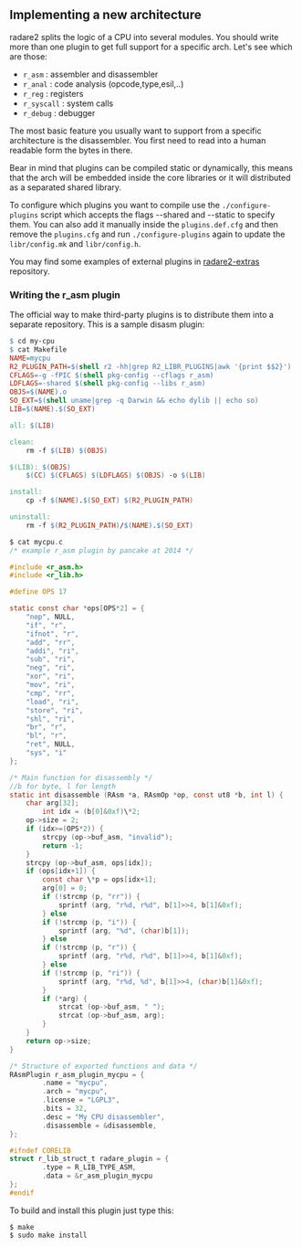 ## Implementing a new architecture

radare2 splits the logic of a CPU into several modules. You should write more than one plugin to get full support for a specific arch. Let's see which are those:

* `r_asm` : assembler and disassembler
* `r_anal` : code analysis (opcode,type,esil,..)
* `r_reg` : registers
* `r_syscall` : system calls
* `r_debug` : debugger

The most basic feature you usually want to support from a specific architecture is the disassembler. You first need to read into a human readable form the bytes in there.

Bear in mind that plugins can be compiled static or dynamically, this means that the arch will be embedded inside the core libraries or it will distributed as a separated shared library.

To configure which plugins you want to compile use the `./configure-plugins` script which accepts the flags --shared and --static to specify them. You can also add it manually inside the `plugins.def.cfg` and then remove the `plugins.cfg` and run `./configure-plugins` again to update the `libr/config.mk` and `libr/config.h`.

You may find some examples of external plugins in [radare2-extras](https://github.com/radareorg/radare2-extras) repository.

### Writing the r_asm plugin

The official way to make third-party plugins is to distribute them into a separate repository. This is a sample disasm plugin:

```Makefile
$ cd my-cpu
$ cat Makefile
NAME=mycpu
R2_PLUGIN_PATH=$(shell r2 -hh|grep R2_LIBR_PLUGINS|awk '{print $$2}')
CFLAGS=-g -fPIC $(shell pkg-config --cflags r_asm)
LDFLAGS=-shared $(shell pkg-config --libs r_asm)
OBJS=$(NAME).o
SO_EXT=$(shell uname|grep -q Darwin && echo dylib || echo so)
LIB=$(NAME).$(SO_EXT)

all: $(LIB)

clean:
	rm -f $(LIB) $(OBJS)

$(LIB): $(OBJS)
	$(CC) $(CFLAGS) $(LDFLAGS) $(OBJS) -o $(LIB)

install:
	cp -f $(NAME).$(SO_EXT) $(R2_PLUGIN_PATH)

uninstall:
	rm -f $(R2_PLUGIN_PATH)/$(NAME).$(SO_EXT)
```

```c
$ cat mycpu.c
/* example r_asm plugin by pancake at 2014 */

#include <r_asm.h>
#include <r_lib.h>

#define OPS 17

static const char *ops[OPS*2] = {
	"nop", NULL,
	"if", "r",
	"ifnot", "r",
	"add", "rr",
	"addi", "ri",
	"sub", "ri",
	"neg", "ri",
	"xor", "ri",
	"mov", "ri",
	"cmp", "rr",
	"load", "ri",
	"store", "ri",
	"shl", "ri",
	"br", "r",
	"bl", "r",
	"ret", NULL,
	"sys", "i"
};

/* Main function for disassembly */
//b for byte, l for length
static int disassemble (RAsm *a, RAsmOp *op, const ut8 *b, int l) {
	char arg[32];
        int idx = (b[0]&0xf)\*2;
	op->size = 2;
	if (idx>=(OPS*2)) {
		strcpy (op->buf_asm, "invalid");
		return -1;
	}
	strcpy (op->buf_asm, ops[idx]);
	if (ops[idx+1]) {
		const char \*p = ops[idx+1];
		arg[0] = 0;
		if (!strcmp (p, "rr")) {
			sprintf (arg, "r%d, r%d", b[1]>>4, b[1]&0xf);
		} else
		if (!strcmp (p, "i")) {
			sprintf (arg, "%d", (char)b[1]);
		} else
		if (!strcmp (p, "r")) {
			sprintf (arg, "r%d, r%d", b[1]>>4, b[1]&0xf);
		} else
		if (!strcmp (p, "ri")) {
			sprintf (arg, "r%d, %d", b[1]>>4, (char)b[1]&0xf);
		}
		if (*arg) {
			strcat (op->buf_asm, " ");
			strcat (op->buf_asm, arg);
		}
	}
	return op->size;
}

/* Structure of exported functions and data */
RAsmPlugin r_asm_plugin_mycpu = {
        .name = "mycpu",
        .arch = "mycpu",
        .license = "LGPL3",
        .bits = 32,
        .desc = "My CPU disassembler",
        .disassemble = &disassemble,
};

#ifndef CORELIB
struct r_lib_struct_t radare_plugin = {
        .type = R_LIB_TYPE_ASM,
        .data = &r_asm_plugin_mycpu
};
#endif
```

To build and install this plugin just type this:

```
$ make
$ sudo make install
```
